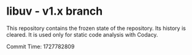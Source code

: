 # libuv - v1.x branch

This repository contains the frozen state of the repository.
Its history is cleared. It is used only for static code
analysis with Codacy.

Commit Time: 1727782809